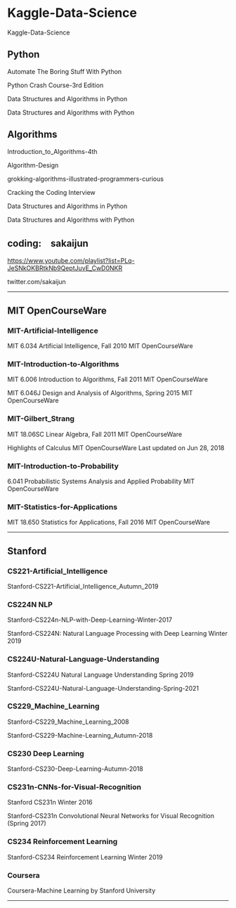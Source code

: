 # Kaggle-Data-Science
Kaggle-Data-Science

## Python

Automate The Boring Stuff With Python

Python Crash Course-3rd Edition

Data Structures and Algorithms in Python

Data Structures and Algorithms with Python

## Algorithms

Introduction_to_Algorithms-4th

Algorithm-Design

grokking-algorithms-illustrated-programmers-curious

Cracking the Coding Interview

Data Structures and Algorithms in Python

Data Structures and Algorithms with Python


## coding:　sakaijun

https://www.youtube.com/playlist?list=PLq-JeSNkOKBRtkNb9QeptJuvE_CwD0NKR

twitter.com/sakaijun

-----

## MIT OpenCourseWare


### MIT-Artificial-Intelligence 

MIT 6.034 Artificial Intelligence, Fall 2010  MIT OpenCourseWare

### MIT-Introduction-to-Algorithms 

MIT 6.006 Introduction to Algorithms, Fall 2011  MIT OpenCourseWare

MIT 6.046J Design and Analysis of Algorithms, Spring 2015   MIT OpenCourseWare

### MIT-Gilbert_Strang 

MIT 18.06SC Linear Algebra, Fall 2011  MIT OpenCourseWare

Highlights of Calculus   MIT OpenCourseWare Last updated on Jun 28, 2018

### MIT-Introduction-to-Probability 

6.041 Probabilistic Systems Analysis and Applied Probability  MIT OpenCourseWare

### MIT-Statistics-for-Applications

MIT 18.650 Statistics for Applications, Fall 2016  MIT OpenCourseWare


-----

## Stanford

### CS221-Artificial_Intelligence

Stanford-CS221-Artificial_Intelligence_Autumn_2019 


### CS224N NLP

Stanford-CS224n-NLP-with-Deep-Learning-Winter-2017 

Stanford-CS224N: Natural Language Processing with Deep Learning Winter 2019


### CS224U-Natural-Language-Understanding

Stanford-CS224U Natural Language Understanding Spring 2019

Stanford-CS224U-Natural-Language-Understanding-Spring-2021


### CS229_Machine_Learning

Stanford-CS229_Machine_Learning_2008 

Stanford-CS229-Machine-Learning_Autumn-2018 


### CS230 Deep Learning

Stanford-CS230-Deep-Learning-Autumn-2018 


### CS231n-CNNs-for-Visual-Recognition

Stanford CS231n Winter 2016

Stanford-CS231n Convolutional Neural Networks for Visual Recognition (Spring 2017)



### CS234 Reinforcement Learning

Stanford-CS234 Reinforcement Learning Winter 2019


### Coursera

Coursera-Machine Learning by Stanford University

-----



